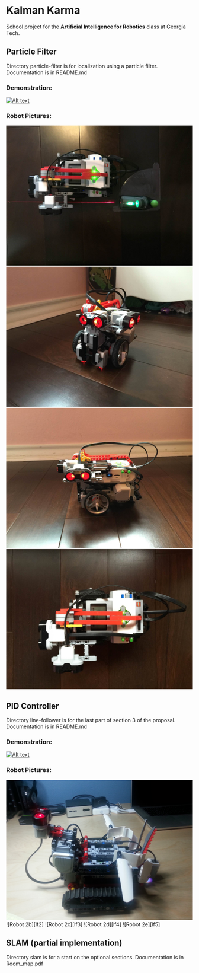 Kalman Karma
============

School project for the **Artificial Intelligence for Robotics** class at Georgia Tech.


## Particle Filter

Directory particle-filter is for localization using a particle filter. Documentation is in README.md

### Demonstration:

[![Alt text](https://img.youtube.com/vi/Kie7AzQFffg/0.jpg)](https://www.youtube.com/watch?v=Kie7AzQFffg)

### Robot Pictures:
![Robot 1a][pf1]
![Robot 1b][pf2]
![Robot 1c][pf3]
![Robot 1d][pf4]

## PID Controller

Directory line-follower is for the last part of section 3 of the proposal. Documentation is in README.md

### Demonstration:

[![Alt text](https://img.youtube.com/vi/Sn_-JHKXU/0.jpg)](https://www.youtube.com/watch?v=Sn_-JHKXU-Y)

### Robot Pictures:
![Robot 2a][lf1]
![Robot 2b][lf2]
![Robot 2c][lf3]
![Robot 2d][lf4]
![Robot 2e][lf5]

## SLAM (partial implementation)

Directory slam is for a start on the optional sections. Documentation is in Room\_map.pdf



[pf1]: ./particle-filter/robot_pictures/measuring_final_orientations.JPG "Robot 1a"
[pf2]: ./particle-filter/robot_pictures/robot_design_front.JPG "Robot 1b"
[pf3]: ./particle-filter/robot_pictures/robot_design_side.JPG "Robot 1c"
[pf4]: ./particle-filter/robot_pictures/robot_design_top.JPG "Robot 1d"

[lf1]: ./line-follower/robot-pictures/20141206_173131.jpg "Robot 2a"
[lf1]: ./line-follower/robot-pictures/20141206_173150.jpg "Robot 2b"
[lf1]: ./line-follower/robot-pictures/20141206_173206.jpg "Robot 2c"
[lf1]: ./line-follower/robot-pictures/20141206_173215.jpg "Robot 2d"
[lf1]: ./line-follower/robot-pictures/20141206_173228.jpg "Robot 2e"
